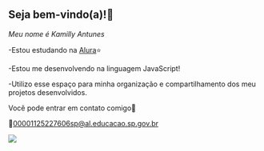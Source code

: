 ## Seja bem-vindo(a)!🙂 


*Meu nome é Kamilly Antunes*

-Estou estudando na [Alura](https://www.alura.com.br)⭐

-Estou me desenvolvendo na linguagem JavaScript!

-Utilizo esse espaço para minha organização e compartilhamento dos meu projetos desenvolvidos.

Você pode entrar em contato comigo🔽

📧00001125227606sp@al.educacao.sp.gov.br

![](https://media.tenor.com/nsGNQy4ZMjEAAAAi/gato-guitarra.gif)
